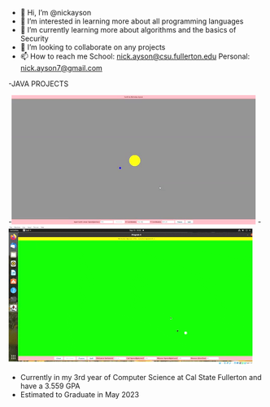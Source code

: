 - 👋 Hi, I’m @nickayson
- 👀 I’m interested in learning more about all programming languages
- 🌱 I’m currently learning more about algorithms and the basics of Security
- 💞️ I’m looking to collaborate on any projects
- 📫 How to reach me School: nick.ayson@csu.fullerton.edu Personal: nick.ayson7@gmail.com

-JAVA PROJECTS


-![grab-landing-page](https://github.com/nickayson/nickayson/blob/main/giphy%20(1).gif)
-![grab-landing-page](https://github.com/nickayson/nickayson/blob/main/giphy.gif)


- Currently in my 3rd year of Computer Science at Cal State Fullerton and have a 3.559 GPA
- Estimated to Graduate in May 2023



<!---
nickayson/nickayson is a ✨ special ✨ repository because its `README.md` (this file) appears on your GitHub profile.
You can click the Preview link to take a look at your changes.
--->
